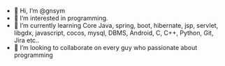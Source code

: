 - 👋 Hi, I’m @gnsym
- 👀 I’m interested in programming. 
- 🌱 I’m currently learning Core Java, spring, boot, hibernate, jsp, servlet, libgdx, javascript, cocos, mysql, DBMS, Android, C, C++, Python, Git, Jira etc.. 
- 💞️ I’m looking to collaborate on every guy who passionate about programming 
